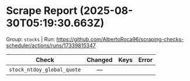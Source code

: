 # Scrape Report (2025-08-30T05:19:30.663Z)

Group: `stocks`  |  Run: https://github.com/AlbertoRoca96/scraping-checks-scheduler/actions/runs/17339815347

| Check | Changed | Keys | Error |
|---|:---:|:--|:--|
| `stock_ntdoy_global_quote` | — |  |  |
